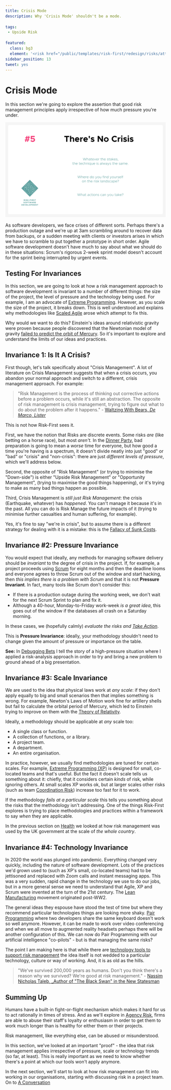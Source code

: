 ```yaml
---
title: Crisis Mode
description: Why 'Crisis Mode' shouldn't be a mode.

tags:
 - Upside Risk

featured: 
  class: bg3
  element: '<risk href="/public/templates/risk-first/redesign/risks/attendant_risk_v2.svg"><code>Panic</code><title>Crisis Mode</title></risk>'
sidebar_position: 13
tweet: yes
---
```


# Crisis Mode

In this section we're going to explore the assertion that good risk management principles apply irrespective of how much pressure you're under.   

![There's No Crisis](/img/generated/principles/crisis.svg)

As software developers, we face crises of different sorts. Perhaps there's a production outage and we're up at 3am scrambling around to recover data from backups, or a sudden meeting with clients or investors arises in which we have to scramble to put together a prototype in short order.  Agile software development doesn't have much to say about what we should do in these situations:  Scrum's rigorous 2-week sprint model doesn't account for the sprint being interrupted by urgent events.

## Testing For Invariances

In this section, we are going to look at how a risk management approach to software development is invariant to a number of different things:  the size of the project, the level of pressure and the technology being used.  For example, I am an advocate of [Extreme Programming](../methods/Extreme-Programming).  However, as you scale the size of the project, it breaks down.  This is well understood and explains why methodologies like [Scaled Agile](../methods/SAFe) arose which attempt to fix this.  

Why would we want to do this?  Einstein's ideas around relativistic gravity were proven because people discovered that the Newtonian model of gravity [failed to predict the orbit of Mercury](https://en.wikipedia.org/wiki/Tests_of_general_relativity#Classical_tests).  So it's important to explore and understand the limits of our ideas and practices.  

## Invariance 1: Is It A Crisis?

First though, let's talk specifically about "Crisis Management".  A lot of literature on Crisis Management suggests that when a crisis occurs, you abandon your normal approach and switch to a different, crisis management approach.  For example:

> "Risk Management is the process of thinking out corrective actions before a problem occurs, while it's still an abstraction.  The opposite of risk management is crisis management, trying to figure out what to do about the problem after it happens." - [Waltzing With Bears, _De Marco, Lister_](http://amzn.eu/d/i0IDFA2)

This is not how Risk-First sees it. 

First, we have the notion that Risks are discrete events.  Some risks _are_ (like betting on a horse race), but most _aren't._  In the [Dinner Party](A-Simple-Scenario), bad preparation is going to mean a _worse_ time for everyone, but how good a time you're having is a spectrum, it doesn't divide neatly into just "good" or "bad" or "crisis" and "non-crisis": there are just _different levels of pressure_, which we'll address below.

Second, the opposite of "Risk Management" (or trying to minimise the "Down-side") is either "Upside Risk Management" or "Opportunity Management", (trying to maximise the good things happening), or it's trying to make as many bad things happen as possible.  

Third, Crisis Management is _still just Risk Management_:  the crisis (Earthquake, whatever) has _happened_.  You can't manage it because it's in the past.   All you can do is Risk Manage the future impacts of it (trying to minimise further casualties and human suffering, for example).    

Yes, it's fine to say "we're in crisis", but to assume there is a different strategy for dealing with it is a mistake:  this is the [Fallacy of Sunk Costs](https://en.wikipedia.org/wiki/Escalation_of_commitment). 

## Invariance #2: Pressure Invariance

You would expect that ideally, any methods for managing software delivery should be _invariant_ to the degree of crisis in the project.  If, for example, a project proceeds using [Scrum](https://en.wikipedia.org/wiki/Scrum_(software_development)) for eight months and then the deadline looms and everyone agrees to throw Scrum out of the window and start hacking, then _this implies there is a problem with Scrum_ and that it is not **Pressure Invariant**.  In fact, many tools like Scrum don't consider this:

- If there is a production outage during the working week, we don't wait for the next Scrum Sprint to plan and fix it.
- Although a 40-hour, Monday-to-Friday work-week _is a great idea_, this goes out of the window if the databases all crash on a Saturday morning.

In these cases, we (hopefully calmly) _evaluate the risks and [Take Action](/tags/Take-Action)_.  

This is **Pressure Invariance**:  ideally, your methodology shouldn't need to change given the amount of pressure or importance on the table.  

**See:** In [Debugging Bets](../bets/Debugging-Bets) I tell the story of a high-pressure situation where I applied a risk-analysis approach in order to try and bring a new problem to ground ahead of a big presentation.

## Invariance #3: Scale Invariance

We are used to the idea that physical laws work at _any scale_: if they don't apply equally to big and small scenarios then that implies something is wrong.  For example, Newton's Laws of Motion work fine for artillery shells but fail to calculate the orbital period of Mercury, which led to Einstein trying to improve on them with the [Theory of Relativity](https://en.wikipedia.org/wiki/Theory_of_relativity).  

Ideally, a methodology should be applicable at _any_ scale too: 
 
 - A single class or function.
 - A collection of functions, or a library.
 - A project team.
 - A department.
 - An entire organisation.

In practice, however, we usually find methodologies are tuned for certain scales.  For example, [Extreme Programming (XP)](https://en.wikipedia.org/wiki/Extreme_programming) is designed for small, co-located teams and that's useful.  But the fact it doesn't scale tells us something about it:  chiefly, that it considers certain _kinds_ of risk, while ignoring others.  At small scales XP works ok, but at larger scales other risks (such as team [Coordination Risk](/tags/Coordination-Risk)) increase too fast for it to work.

If the methodology _fails at a particular scale_ this tells you something about the risks that the methodology isn't addressing.    One of the things Risk-First explores is trying to place methodologies and practices within a framework to say _when_ they are applicable.

In the previous section on [Health](Health) we looked at how risk management was used by the UK government at the scale of _the whole country_. 

## Invariance #4: Technology Invariance

In 2020 the world was plunged into pandemic.  Everything changed very quickly, including the nature of software development.  Lots of the practices we'd grown used to (such as XP's small, co-located teams) had to be jettisoned and replaced with Zoom calls and instant messaging apps.   This was a very sudden, rapid change in the technology we use to do our jobs, but in a more general sense we need to understand that Agile, XP and Scrum were invented at the turn of the 21st century.  The [Lean Manufacturing](https://en.wikipedia.org/wiki/Lean_manufacturing) movement originated post-WW2.  

The general ideas they espouse have stood the test of time but where they recommend particular technologies things are looking more shaky.  [Pair Programming](/tags/Pair-Programming) where two developers share the same keyboard doesn't work so well anymore.   However, it can be made to work over video conferencing and when we all move to augmented reality headsets perhaps there will be another configuration of this.  We can now do Pair Programming with our artificial intelligence "co-pilots" - but is that managing the same risks?

The point I am making here is that while there are [technology tools to support risk management](Track-Risk) the idea itself is not wedded to a particular technology, culture or way of working.  And, it is as old as the hills.

> "We've survived 200,000 years as humans.  Don't you think there's a reason why we survived? We're good at risk management." - [Nassim Nicholas Taleb, _Author of "The Black Swan" in the New Statesman](https://www.newstatesman.com/encounter/2018/03/i-hope-goldman-sachs-bankruptcy-nassim-nicholas-taleb-skin-game)

## Summing Up

Humans have a built-in fight-or-flight mechanism which makes it hard for us to act rationally in times of stress.  And as we'll explore in [Agency Risk](../risks/Agency-Risk), firms are able to abuse their staff's loyalty or enthusiasm in order to get them to work much longer than is healthy for either them or their projects.  

Risk management, like everything else, can be abused or misunderstood.  

In this section, we've looked at an important "proof" - the idea that risk management applies irrespective of pressure, scale or technology trends (so far, at least).  This is really important as we need to know whether there's a point at which our tools won't apply anymore.

In the next section, we'll start to look at how risk management can fit into working in our organisations, starting with discussing risk in a project team.  On to [A Conversation](A-Conversation)

